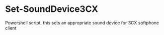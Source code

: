 # Set-SoundDevice3CX
Powershell script, this sets an appropriate sound device for 3CX softphone client
